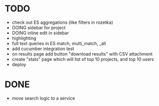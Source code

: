# TODO
* check out ES aggregations (like filters in rozetka)
* DOING sidebar for project
* DOING inline edit in sidebar
* highlighting
* full text queries in ES match, multi_match, _all
* add cucumber integration test
* on results page add button "download results" with CSV attachment
* create "stats" page which will list of top 10 projects, and top 10 users
* deploy

# DONE
* move search logic to a service
